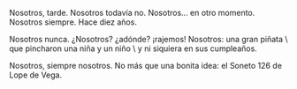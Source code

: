 Nosotros, tarde.
Nosotros todavía no.
Nosotros... en otro momento.
Nosotros siempre.
Hace diez años.

Nosotros nunca.
¿Nosotros? ¿adónde? ¡rajemos!
Nosotros: una gran piñata
\ que pincharon una niña y un niño
\ y ni siquiera en sus cumpleaños.

Nosotros, siempre nosotros.
No más que una bonita idea:
el Soneto 126 de Lope de Vega.

